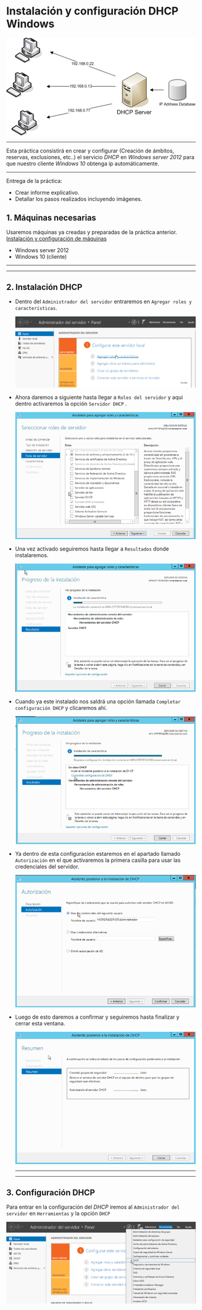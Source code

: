 # Instalación y configuración DHCP Windows

![portada](./images/portada.png)

___

Esta práctica consistirá en crear y configurar (Creación de ámbitos, reservas, exclusiones, etc..) el servicio *DHCP* en *Windows server 2012* para que nuestro cliente *Windows 10* obtenga ip automáticamente.

___

Entrega de la práctica:

- Crear informe explicativo.
- Detallar los pasos realizados incluyendo imágenes.

## 1. Máquinas necesarias

Usaremos máquinas ya creadas y preparadas de la práctica anterior. [Instalación y configuración de máquinas](https://github.com/oscarmoreira11/ASIR/blob/master/Servicios_de_red/1-Instalaci%C3%B3n_y_configuraci%C3%B3n_de_m%C3%A1quinas/Instalacion_y_configuracion_de_maquinas.md)

- Windows server 2012
- Windows 10 (cliente)

___

___

## 2. Instalación DHCP

- Dentro del `Administrador del servidor` entraremos en `Agregar roles y características`.

  ![1](./images/1.png)

- Ahora daremos a siguiente hasta llegar a `Roles del servidor` y aqui dentro activaremos la opción `Servidor DHCP` .

  ![2](./images/2.png)

- Una vez activado seguiremos hasta llegar a `Resultados` donde instalaremos.

  ![3](./images/3.png)

- Cuando ya este instalado nos saldrá una opción llamada `Completar configuración DHCP` y clicaremos ahí.

  ![4](./images/4.png)

- Ya dentro de esta configuracion estaremos en el apartado llamado `Autorización` en el que activaremos la primera casilla para usar las credenciales del servidor.

  ![5](./images/5.png)

- Luego de esto daremos a confirmar y seguiremos hasta finalizar y cerrar esta ventana.

  ![6](./images/6.png)

  ___

  ___

## 3. Configuración DHCP

Para entrar en la configuración del *DHCP* iremos al `Administrador del servidor` en `Herramientas` y la opción `DHCP`

![7](./images/9.png)
